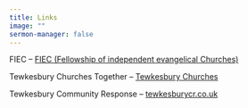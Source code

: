 ```yaml
---
title: Links
image: ""
sermon-manager: false
---
```


FIEC – [FIEC (Fellowship of independent evangelical Churches)](https://fiec.org.uk/)

Tewkesbury Churches Together – [Tewkesbury Churches](http://www.tewkesbury.church/)

Tewkesbury Community Response – [tewkesburycr.co.uk](http://tewkesburycr.co.uk/)
